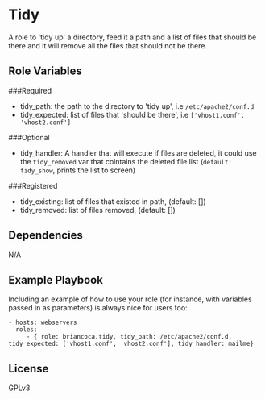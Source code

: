 Tidy
====

A role to 'tidy up' a directory, feed it a path and a list of files that should be there and it will remove all the files that should not be there.

Role Variables
--------------

###Required

* tidy_path: the path to the directory to 'tidy up', i.e `/etc/apache2/conf.d`
* tidy_expected: list of files that 'should be there', i.e `['vhost1.conf', 'vhost2.conf']`

###Optional

* tidy_handler: A handler that will execute if files are deleted, it could use the `tidy_removed` var that cointains the deleted file list (`default: tidy_show`, prints the list to screen)


###Registered

* tidy_existing: list of files that existed in path, (default: [])
* tidy_removed: list of files removed, (default: [])

Dependencies
------------

N/A

Example Playbook
----------------

Including an example of how to use your role (for instance, with variables passed in as parameters) is always nice for users too:

    - hosts: webservers
      roles:
         - { role: briancoca.tidy, tidy_path: /etc/apache2/conf.d, tidy_expected: ['vhost1.conf', 'vhost2.conf'], tidy_handler: mailme}

License
-------

GPLv3


